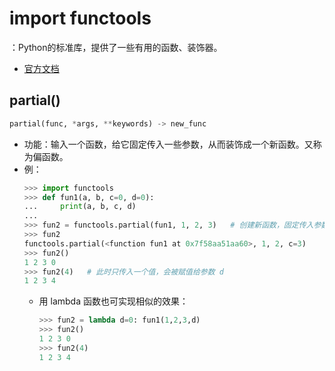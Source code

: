 # import functools

：Python的标准库，提供了一些有用的函数、装饰器。
- [官方文档](https://docs.python.org/3/library/functools.html)

## partial()

```py
partial(func, *args, **keywords) -> new_func
```
- 功能：输入一个函数，给它固定传入一些参数，从而装饰成一个新函数。又称为偏函数。
- 例：
  ```py
  >>> import functools
  >>> def fun1(a, b, c=0, d=0):
  ...     print(a, b, c, d)
  ...
  >>> fun2 = functools.partial(fun1, 1, 2, 3)   # 创建新函数，固定传入参数 a、b、c 的值，只剩参数 d 未赋值
  >>> fun2
  functools.partial(<function fun1 at 0x7f58aa51aa60>, 1, 2, c=3)
  >>> fun2()
  1 2 3 0
  >>> fun2(4)   # 此时只传入一个值，会被赋值给参数 d
  1 2 3 4
  ```
  - 用 lambda 函数也可实现相似的效果：
    ```py
    >>> fun2 = lambda d=0: fun1(1,2,3,d)
    >>> fun2()
    1 2 3 0
    >>> fun2(4)
    1 2 3 4
    ```
